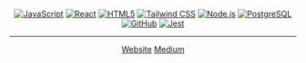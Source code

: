 <div align="center">


[![JavaScript](https://img.shields.io/badge/javascript-yellow?style=for-the-badge&logo=javascript&logoColor=white)](https://www.javascript.com/)
[![React](https://img.shields.io/badge/react-%234E9FF9?style=for-the-badge&logo=react&logoColor=white)](https://reactjs.org/)
[![HTML5](https://img.shields.io/badge/HTML5-E34F26?style=for-the-badge&logo=html5&logoColor=white)](https://developer.mozilla.org/en-US/docs/Web/HTML)
[![Tailwind CSS](https://img.shields.io/badge/TailwindCSS-06B6D4?style=for-the-badge&logo=tailwindcss&logoColor=white)](https://tailwindcss.com/)
[![Node.js](https://img.shields.io/badge/Node.js-339933?style=for-the-badge&logo=node.js&logoColor=white)](https://nodejs.org/)
[![PostgreSQL](https://img.shields.io/badge/postgresql-blue?style=for-the-badge&logo=postgresql&logoColor=white)](https://www.postgresql.org/)
[![GitHub](https://img.shields.io/badge/github-373747?style=for-the-badge&logo=github&logoColor=white)](https://github.com/oslabs-beta/Morpheus)
[![Jest](https://img.shields.io/badge/-jest-%23C21325?style=for-the-badge&logo=jest&logoColor=white)](https://jestjs.io/)

---

<p align="center" style="font-size: 1em">
<a name="website" href="">Website</a>
<a name="medium" href="">Medium</a>
</p>
</div>
